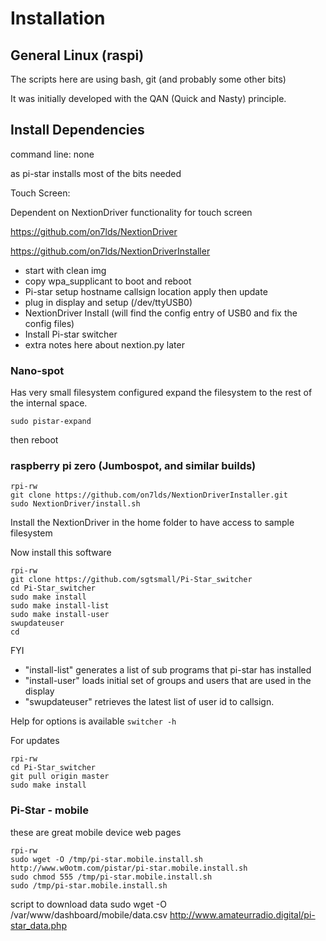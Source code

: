 # Installation

## General Linux (raspi)
 The scripts here are using bash, git (and probably some other bits)

It was initially developed with the QAN (Quick and Nasty) principle.

## Install Dependencies

command line: none

as pi-star installs most of the bits needed

Touch Screen:

Dependent on NextionDriver functionality for touch screen

https://github.com/on7lds/NextionDriver

https://github.com/on7lds/NextionDriverInstaller

* start with clean img
* copy wpa_supplicant to boot and reboot
* Pi-star setup hostname callsign location apply then update
* plug in display and setup (/dev/ttyUSB0)
* NextionDriver Install (will find the config entry of USB0 and fix the config files)
* Install Pi-star switcher
* extra notes here about nextion.py later

### Nano-spot

Has very small filesystem configured expand the filesystem to the rest of the internal space.

```
sudo pistar-expand
```

then reboot

### raspberry pi zero (Jumbospot, and similar builds)

```
rpi-rw
git clone https://github.com/on7lds/NextionDriverInstaller.git
sudo NextionDriver/install.sh
```

Install the NextionDriver in the home folder to have access to sample filesystem


Now install this software

```
rpi-rw
git clone https://github.com/sgtsmall/Pi-Star_switcher
cd Pi-Star_switcher
sudo make install
sudo make install-list
sudo make install-user
swupdateuser
cd

```
FYI
* "install-list" generates a list of sub programs that pi-star has installed
* "install-user" loads initial set of groups and users that are used in the display
* "swupdateuser" retrieves the latest list of user id to callsign.



Help for options is available
```switcher -h```


For updates

```
rpi-rw
cd Pi-Star_switcher
git pull origin master
sudo make install
```


### Pi-Star - mobile

these are great mobile device web pages

```
rpi-rw
sudo wget -O /tmp/pi-star.mobile.install.sh http://www.w0otm.com/pistar/pi-star.mobile.install.sh
sudo chmod 555 /tmp/pi-star.mobile.install.sh
sudo /tmp/pi-star.mobile.install.sh
```


script to download data sudo wget -O /var/www/dashboard/mobile/data.csv http://www.amateurradio.digital/pi-star_data.php
